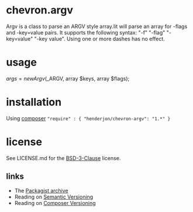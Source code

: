 # chevron.argv

Argv is a class to parse an ARGV style array.Iit will parse an array for -flags and
-key=value pairs. It supports the following syntax: "-f" "-flag" "-key=value"
"-key value". Using one or more dashes has no effect.

# usage

$args = new Argv($_ARGV, array $keys, array $flags);

# installation

Using [composer](http://getcomposer.org/) `"require" : { "henderjon/chevron-argv": "1.*" }`

# license

See LICENSE.md for the [BSD-3-Clause](http://opensource.org/licenses/BSD-3-Clause) license.

## links

  - The [Packagist archive](https://packagist.org/packages/henderjon/chevron-argv)
  - Reading on [Semantic Versioning](http://semver.org/)
  - Reading on [Composer Versioning](https://getcomposer.org/doc/01-basic-usage.md#package-versions)





